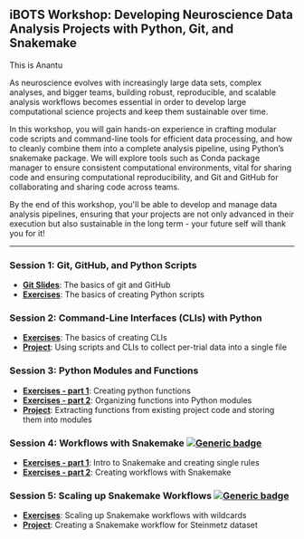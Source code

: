## iBOTS Workshop: Developing Neuroscience Data Analysis Projects with Python, Git, and Snakemake

This is Anantu

As neuroscience evolves with increasingly large data sets, complex analyses, and bigger teams, building robust, reproducible, and scalable analysis workflows becomes essential in order to develop large computational science projects and keep them sustainable over time. 

In this workshop, you will gain hands-on experience in crafting modular code scripts and command-line tools for efficient data processing, and how to cleanly combine them into a complete analysis pipeline, using Python’s snakemake package. We will explore tools such as Conda package manager to ensure consistent computational environments, vital for sharing code and ensuring computational reproducibility, and Git and GitHub for collaborating and sharing code across teams.

By the end of this workshop, you'll be able to develop and manage data analysis pipelines, ensuring that your projects are not only advanced in their execution but also sustainable in the long term - your future self will thank you for it!

---

### Session 1: Git, GitHub, and Python Scripts
- [**Git Slides**](https://docs.google.com/presentation/d/1E9Ap5-I2Z5R7aGThrE6gF_eFwFvvOseedldnha76V6w/edit?usp=sharing): The basics of git and GitHub
- [**Exercises**](session1/exercises.md): The basics of creating Python scripts

### Session 2: Command-Line Interfaces (CLIs) with Python
- [**Exercises**](session2/exercises.md): The basics of creating CLIs
- [**Project**](session2/project.md): Using scripts and CLIs to collect per-trial data into a single file

### Session 3: Python Modules and Functions
- [**Exercises - part 1**](session3/notebooks/1_python_functions.ipynb): Creating python functions
- [**Exercises - part 2**](session3/notebooks/2_functions_from_modules.ipynb): Organizing functions into Python modules
- [**Project**](session3/notebooks/3_identifying_repetitive_patterns.ipynb): Extracting functions from existing project code and storing them into modules 

### Session 4: Workflows with Snakemake [![Generic badge](https://img.shields.io/badge/Open_in_Gitpod-FF8F0E.svg)](https://gitpod.io/#https://github.com/ibehave-ibots/iBOTS-Developing-Data-Analysis-Projects)
- [**Exercises - part 1**](session4/1_intro_to_snakemake.md): Intro to Snakemake and creating single rules
- [**Exercises - part 2**](session4/2_workflows_with_snakemake.md): Creating workflows with Snakemake

### Session 5: Scaling up Snakemake Workflows [![Generic badge](https://img.shields.io/badge/Open_in_Gitpod-FF8F0E.svg)](https://gitpod.io/#https://github.com/ibehave-ibots/iBOTS-Developing-Data-Analysis-Projects)
- [**Exercises**](session5/scaling_up_workflows_with_wildcards.md): Scaling up Snakemake workflows with wildcards
- [**Project**](session5/scaling_up_workflows_with_wildcards.md#workflow-for-the-steinmetz-dataset): Creating a Snakemake workflow for Steinmetz dataset
